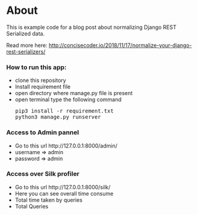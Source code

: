 # About

This is example code for a blog post about normalizing Django REST Serialized data.

Read more here: http://concisecoder.io/2018/11/17/normalize-your-django-rest-serializers/


<h3>How to run this app:</h3>
<ul>
	<li>clone this repository</li>
	<li>Install requirement file</li>
	<li>open directory where manage.py file is present</li>
	<li>open terminal  type the following command
<pre>pip3 install -r requirement.txt
python3 manage.py runserver</pre>
</li>
</ul>

<h3> Access to Admin pannel </h3>
<ul>
    <li> Go to this url http://127.0.0.1:8000/admin/ </li>
    <li> username => admin </li>
    <li> password => admin </li>
</ul>

<h3> Access over Silk profiler </h3>
<ul>
    <li> Go to this url http://127.0.0.1:8000/silk/ </li>
    <li> Here you can see overall time consume </li>
    <li> Total time taken by queries </li>
    <li> Total Queries </li>
</ul>

